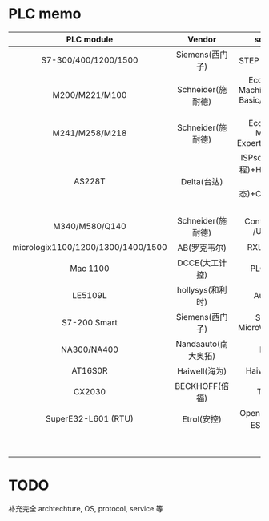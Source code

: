# PLC memo

| PLC module |  Vendor | software |
|:----------:|:-------:|:--------:|
|   S7-300/400/1200/1500   | Siemens(西门子) |    STEP 7/TIA(博途)  |
|   M200/M221/M100         |  Schneider(施耐德)       | EcoStruxure Machine Expert - Basic/Somachine basic         |
|   M241/M258/M218       |  Schneider(施耐德)        |  EcoStruxure Machine Expert/Somachine        |
|   AS228T         |  Delta(台达)       |   ISPsoft(总体，编程)+HWconfig(硬件组态)+COMMGR(通信)       |
|       M340/M580/Q140     | Schneider(施耐德)      |    Control  Expert /Unity pro   |
|         micrologix1100/1200/1300/1400/1500   |   AB(罗克韦尔)      |  RXLogix 500        |
|       Mac 1100     |      DCCE(大工计控)   |    PLC_config      |
|        LE5109L    |   hollysys(和利时)      |    Autothink      |
|       S7-200 Smart    | Siemens(西门子)     |     STEP 7-MicroWIN SMART      |
|       NA300/NA400    | Nandaauto(南大奥拓)     |     NApro     |
|    AT16S0R   | Haiwell(海为)  |   HaiwellHappy    |
|   CX2030    | BECKHOFF(倍福)  |  Twincat     |
|  SuperE32-L601 (RTU)    | Etrol(安控)  |  OpenPcs(编程) + ESET(通信)     |
|       |   |       |
|       |   |       |
|       |   |       |
|       |   |       |
|       |   |       |
|       |   |       |
|       |   |       |
|       |   |       |
# TODO
补充完全 archtechture, OS, protocol, service 等
